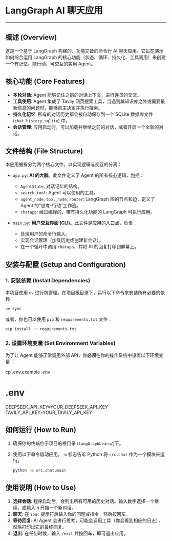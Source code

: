
# LangGraph AI 聊天应用

---

## 概述 (Overview)

这是一个基于 LangGraph 构建的、功能完备的命令行 AI 聊天应用。它旨在演示如何综合运用 LangGraph 的核心功能（状态、循环、持久化、工具调用）来创建一个有记忆、能行动、可交互的实用 Agent。

## 核心功能 (Core Features)

-   **多轮对话**: Agent 能够记住之前的对话上下文，进行连贯的交流。
-   **工具使用**: Agent 集成了 Tavily 网页搜索工具，当遇到其知识库之外或需要最新信息的问题时，能够自主决定并执行搜索。
-   **持久化记忆**: 所有的对话历史都会被自动保存到一个 SQLite 数据库文件 (`chat_history.sqlite`) 中。
-   **会话管理**: 应用启动时，可以加载并继续之前的对话，或者开启一个全新的对话。

## 文件结构 (File Structure)

本应用被拆分为两个核心文件，以实现逻辑与交互的分离：

-   `app.py`: **AI 的大脑**。此文件定义了 Agent 的所有核心逻辑，包括：
    -   `AgentState`: 对话记忆的结构。
    -   `search_tool`: Agent 可以使用的工具。
    -   `agent_node`, `tool_node`, `router`: LangGraph 图的节点和边，定义了 Agent 的“思考-行动”工作流。
    -   `chatapp`: 经过编译的、带有持久化功能的 LangGraph 可执行应用。

-   `main.py`: **用户交互界面 (CLI)**。此文件是应用的入口点，负责：
    -   处理用户的命令行输入。
    -   实现会话管理（加载历史或创建新会话）。
    -   在一个循环中调用 `chatapp`，并将 AI 的回复打印到屏幕上。

## 安装与配置 (Setup and Configuration)

### 1. 安装依赖 (Install Dependencies)

本项目使用 `uv` 进行包管理。在项目根目录下，运行以下命令来安装所有必要的依赖：

```bash
uv sync
```

或者，你也可以使用 `pip` 和 `requirements.txt` 文件：

```bash
pip install -r requirements.txt
```

### 2. 设置环境变量 (Set Environment Variables)

为了让 Agent 能够正常调用外部 API，你**必须**在你的操作系统中设置以下环境变量：

cp .env.example .env

# .env
DEEPSEEK_API_KEY=YOUR_DEEPSEEK_API_KEY
TAVILY_API_KEY=YOUR_TAVILY_API_KEY

## 如何运行 (How to Run)

1.  确保你的终端位于项目的根目录 (`langGraphLearn/`)下。
2.  使用以下命令启动应用。`-m` 标志告诉 Python 将 `src.chat` 作为一个模块来运行。

    ```bash
    python -m src.chat.main
    ```

## 使用说明 (How to Use)

1.  **选择会话**: 程序启动后，会列出所有可用的历史对话。输入数字选择一个继续，或输入 `N` 开始一个新对话。
2.  **聊天**: 在 `You:` 提示符后输入你的问题或指令，然后按回车。
3.  **等待回复**: AI Agent 会进行思考，可能会调用工具（你会看到相应的日志），然后打印出它的最终回复。
4.  **退出**: 在任何时候，输入 `/exit` 并按回车，即可退出应用。
